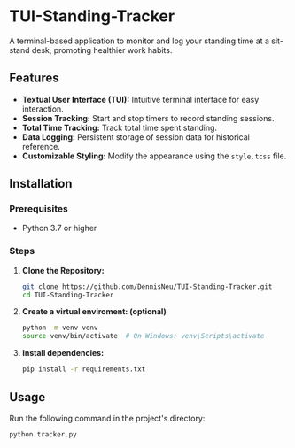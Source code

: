# TUI-Standing-Tracker

A terminal-based application to monitor and log your standing time at a sit-stand desk, promoting healthier work habits.

## Features

- **Textual User Interface (TUI):** Intuitive terminal interface for easy interaction.
- **Session Tracking:** Start and stop timers to record standing sessions.
- **Total Time Tracking:** Track total time spent standing.
- **Data Logging:** Persistent storage of session data for historical reference.
- **Customizable Styling:** Modify the appearance using the `style.tcss` file.

## Installation

### Prerequisites

- Python 3.7 or higher

### Steps

1. **Clone the Repository:**
   ```bash
   git clone https://github.com/DennisNeu/TUI-Standing-Tracker.git
   cd TUI-Standing-Tracker

2. **Create a virtual enviroment: (optional)**
   ```bash
   python -m venv venv
   source venv/bin/activate  # On Windows: venv\Scripts\activate

3. **Install dependencies:**
   ```bash
   pip install -r requirements.txt

## Usage
   Run the following command in the project's directory:
   ```bash
   python tracker.py
